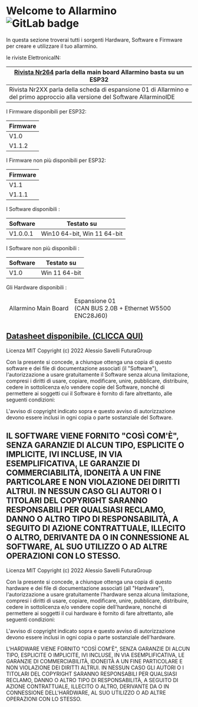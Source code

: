 # Welcome to Allarmino  <img alt="GitLab badge" src="https://img.shields.io/badge/license-MIT%20License-green">

In questa sezione troverai tutti i sorgenti Hardware, Software e Firmware per creare e utilizzare il tuo allarmino.

le riviste ElettronicaIN:
<table class="tg">
<thead>
  <tr>
    <th class="tg-0lax"><a href="https://futuranet.it/prodotto/n-264-maggio-2022/">Rivista Nr264</a> parla della main board Allarmino basta su un ESP32</th>
  </tr>
</thead>
<tbody>
  <tr>
    <td class="tg-0lax">Rivista Nr2XX parla della scheda di espansione 01 di Allarmino e del primo approccio alla versione del Software AllarminoIDE</td>
  </tr>
</tbody>
</table>

I Firmware disponibili per ESP32:
<table class="tg">
<thead>
  <tr>
    <th class="tg-0pky">Firmware</th>
  </tr>
</thead>
<tbody>
  <tr>
    <td class="tg-0pky">V1.0</td>
  </tr>
  <tr>
    <td class="tg-0pky">V1.1.2</td>
  </tr>
</tbody>
</table>
I Firmware non più disponibili per ESP32:
 <table class="tg">
<thead>
  <tr>
    <th class="tg-0pky">Firmware</th>
  </tr>
</thead>
<tbody>
  <tr>
    <td class="tg-0pky">V1.1</td>
  </tr>
  <tr>
    <td class="tg-0pky">V1.1.1</td>
  </tr>
</tbody>
</table>
  
I Software disponibili :
  <table class="tg">
<thead>
  <tr>
    <th class="tg-0lax">Software</th>
    <th class="tg-0pky">Testato su</th>
  </tr>
</thead>
<tbody>
  <tr>
    <td class="tg-0lax">V1.0.0.1</td>
    <td class="tg-0pky">Win10 64-bit, Win 11 64-bit</td>
  </tr>
</tbody>
</table>
I Software non più disponibili :
 <table class="tg">
<thead>
  <tr>
    <th class="tg-0lax">Software</th>
    <th class="tg-0pky">Testato su</th>
  </tr>
</thead>
<tbody>
  <tr>
    <td class="tg-0lax">V1.0</td>
    <td class="tg-0pky">Win 11 64-bit</td>
  </tr>
</tbody>
</table>
  
Gli Hardware disponibili :
<table class="tg">
<thead>
  <tr>
    <td class="tg-0lax">Allarmino Main Board</td>
    <td class="tg-0pky">Espansione 01 <br>(CAN BUS 2.0B + Ethernet W5500 <br>ENC28J60)</td>
  </tr>
</thead>
</table>

<a href="https://github.com/AlessioSavelli/Allarmino/tree/main/Datasheet/Allarmino/">Datasheet disponibile. (CLICCA QUI)</a>
----------------------------------------------------------
Licenza MIT
Copyright (c) 2022 Alessio Savelli FuturaGroup

Con la presente si concede, a chiunque ottenga una copia di questo software e dei file di documentazione associati (il "Software"), l'autorizzazione a usare gratuitamente il Software senza alcuna limitazione, compresi i diritti di usare, copiare, modificare, unire, pubblicare, distribuire, cedere in sottolicenza e/o vendere copie del Software, nonché di permettere ai soggetti cui il Software è fornito di fare altrettanto, alle seguenti condizioni:

L'avviso di copyright indicato sopra e questo avviso di autorizzazione devono essere inclusi in ogni copia o parte sostanziale del Software.

IL SOFTWARE VIENE FORNITO "COSÌ COM'È", SENZA GARANZIE DI ALCUN TIPO, ESPLICITE O IMPLICITE, IVI INCLUSE, IN VIA ESEMPLIFICATIVA, LE GARANZIE DI COMMERCIABILITÀ, IDONEITÀ A UN FINE PARTICOLARE E NON VIOLAZIONE DEI DIRITTI ALTRUI. IN NESSUN CASO GLI AUTORI O I TITOLARI DEL COPYRIGHT SARANNO RESPONSABILI PER QUALSIASI RECLAMO, DANNO O ALTRO TIPO DI RESPONSABILITÀ, A SEGUITO DI AZIONE CONTRATTUALE, ILLECITO O ALTRO, DERIVANTE DA O IN CONNESSIONE AL SOFTWARE, AL SUO UTILIZZO O AD ALTRE OPERAZIONI CON LO STESSO.
--------------------------------------------------------------
Licenza MIT
Copyright (c) 2022 Alessio Savelli FuturaGroup

Con la presente si concede, a chiunque ottenga una copia di questo hardware e dei file di documentazione associati (all "Hardware"), l'autorizzazione a usare gratuitamente l'hardware senza alcuna limitazione, compresi i diritti di usare, copiare, modificare, unire, pubblicare, distribuire, cedere in sottolicenza e/o vendere copie dell'hardware, nonché di permettere ai soggetti il cui hardware è fornito di fare altrettanto, alle seguenti condizioni:

L'avviso di copyright indicato sopra e questo avviso di autorizzazione devono essere inclusi in ogni copia o parte sostanziale dell'hardware.

L'HARDWARE VIENE FORNITO "COSÌ COM'È", SENZA GARANZIE DI ALCUN TIPO, ESPLICITE O IMPLICITE, IVI INCLUSE, IN VIA ESEMPLIFICATIVA, LE GARANZIE DI COMMERCIABILITÀ, IDONEITÀ A UN FINE PARTICOLARE E NON VIOLAZIONE DEI DIRITTI ALTRUI. IN NESSUN CASO GLI AUTORI O I TITOLARI DEL COPYRIGHT SARANNO RESPONSABILI PER QUALSIASI RECLAMO, DANNO O ALTRO TIPO DI RESPONSABILITÀ, A SEGUITO DI AZIONE CONTRATTUALE, ILLECITO O ALTRO, DERIVANTE DA O IN CONNESSIONE DELL'HARDWARE, AL SUO UTILIZZO O AD ALTRE OPERAZIONI CON LO STESSO.
